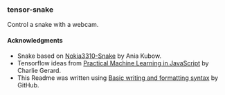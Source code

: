 

### tensor-snake

Control a snake with a webcam.





#### Acknowledgments

- Snake based on [Nokia3310-Snake](https://github.com/kubowania/Nokia3310-Snake) by Ania Kubow.
- Tensorflow ideas from [Practical Machine Learning in JavaScript](https://www.apress.com/gp/book/9781484264171) by Charlie Gerard.
- This Readme was written using [Basic writing and formatting syntax](https://docs.github.com/en/github/writing-on-github/basic-writing-and-formatting-syntax) by GitHub.